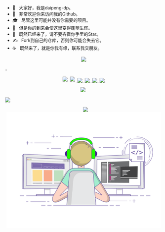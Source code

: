 - 🔭 &nbsp; 大家好，我是daipeng-dp。
- 🤔 &nbsp; 非常欢迎你来访问我的Github。
- 🎓 &nbsp; 尽管这里可能并没有你需要的项目。
- 💼 &nbsp; 但是你的到来会使这里变得蓬荜生辉。
- 🌱 &nbsp; 既然已经来了，请不要吝啬你手里的Star。
- ✍️ &nbsp; Fork到自己的仓库，否则你可能会失去它。
- ☕ &nbsp; 既然来了，就是你我有缘，联系我交朋友。 
<p align = "center" >
  <img src = "https://komarev.com/ghpvc/?username=daipeng-dp" >
</p>
- <p align = "center">
  <img src = "https://github-readme-stats.vercel.app/api?username=daipeng-dp&theme=tokyonight">
  <img src = "https://github-readme-stats.vercel.app/api/top-langs/?username=daipeng-dp&theme=tokyonight">
  <a href="https://github.com/daipeng-dp/QT">
  <img align="center" src="https://github-readme-stats.vercel.app/api/pin/?username=daipeng-dp&repo=QT&theme=tokyonight" />
  </a>
  <a href="https://github.com/daipeng-dp/Minecraft-Digital-Circuit">
  <img align="center" src="https://github-readme-stats.vercel.app/api/pin/?username=daipeng-dp&repo=Minecraft-Digital-Circuit &theme=tokyonight" />
  </a>
  <a href="https://github.com/daipeng-dp/algoexec">
  <img align="center" src="https://github-readme-stats.vercel.app/api/pin/?username=daipeng-dp&repo=algoexec&theme=tokyonight" />
  </a>
  <a href="https://github.com/daipeng-dp/stockfish">
  <img align="center" src="https://github-readme-stats.vercel.app/api/pin/?username=daipeng-dp&repo=stockfish&theme=tokyonight" />
  </a>
</p>
<p align = "center">
 <img src="https://activity-graph.herokuapp.com/graph?username=daipeng-dp&theme=react-dark">
</p>
<p align = "center">
  <img align = "left" src = "https://github-readme-streak-stats.herokuapp.com/?user=daipeng-dp&theme=tokyonight" width="45%">
</p>
<p align = "center">
  <img align = "right" src = "https://github-profile-trophy.vercel.app/?username=daipeng-dp&theme=tokyonight" width="50%" >
</p>
<img align="right" alt="GIF" src="https://raw.githubusercontent.com/devSouvik/devSouvik/master/gif3.gif" width="500"/>
